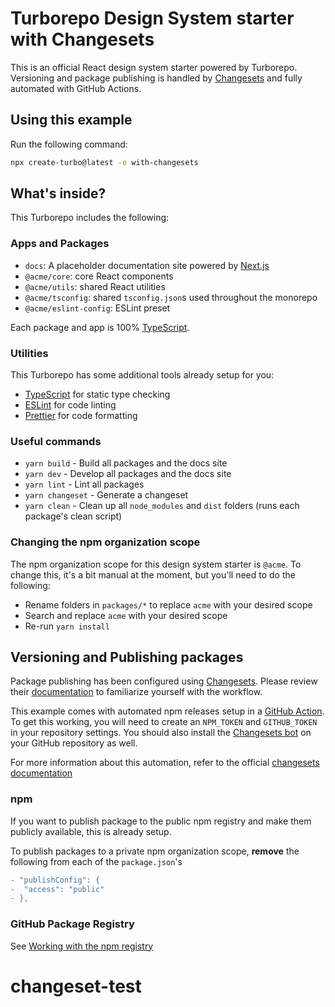 # Turborepo Design System starter with Changesets

This is an official React design system starter powered by Turborepo. Versioning and package publishing is handled by [Changesets](https://github.com/changesets/changesets) and fully automated with GitHub Actions.

## Using this example

Run the following command:

```sh
npx create-turbo@latest -e with-changesets
```

## What's inside?

This Turborepo includes the following:

### Apps and Packages

- `docs`: A placeholder documentation site powered by [Next.js](https://nextjs.org/)
- `@acme/core`: core React components
- `@acme/utils`: shared React utilities
- `@acme/tsconfig`: shared `tsconfig.json`s used throughout the monorepo
- `@acme/eslint-config`: ESLint preset

Each package and app is 100% [TypeScript](https://www.typescriptlang.org/).

### Utilities

This Turborepo has some additional tools already setup for you:

- [TypeScript](https://www.typescriptlang.org/) for static type checking
- [ESLint](https://eslint.org/) for code linting
- [Prettier](https://prettier.io) for code formatting

### Useful commands

- `yarn build` - Build all packages and the docs site
- `yarn dev` - Develop all packages and the docs site
- `yarn lint` - Lint all packages
- `yarn changeset` - Generate a changeset
- `yarn clean` - Clean up all `node_modules` and `dist` folders (runs each package's clean script)

### Changing the npm organization scope

The npm organization scope for this design system starter is `@acme`. To change this, it's a bit manual at the moment, but you'll need to do the following:

- Rename folders in `packages/*` to replace `acme` with your desired scope
- Search and replace `acme` with your desired scope
- Re-run `yarn install`

## Versioning and Publishing packages

Package publishing has been configured using [Changesets](https://github.com/changesets/changesets). Please review their [documentation](https://github.com/changesets/changesets#documentation) to familiarize yourself with the workflow.

This example comes with automated npm releases setup in a [GitHub Action](https://github.com/changesets/action). To get this working, you will need to create an `NPM_TOKEN` and `GITHUB_TOKEN` in your repository settings. You should also install the [Changesets bot](https://github.com/apps/changeset-bot) on your GitHub repository as well.

For more information about this automation, refer to the official [changesets documentation](https://github.com/changesets/changesets/blob/main/docs/automating-changesets.md)

### npm

If you want to publish package to the public npm registry and make them publicly available, this is already setup.

To publish packages to a private npm organization scope, **remove** the following from each of the `package.json`'s

```diff
- "publishConfig": {
-  "access": "public"
- },
```

### GitHub Package Registry

See [Working with the npm registry](https://docs.github.com/en/packages/working-with-a-github-packages-registry/working-with-the-npm-registry#publishing-a-package-using-publishconfig-in-the-packagejson-file)
# changeset-test
